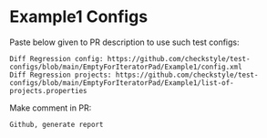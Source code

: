 # Example1 Configs
Paste below given to PR description to use such test configs:
```
Diff Regression config: https://github.com/checkstyle/test-configs/blob/main/EmptyForIteratorPad/Example1/config.xml
Diff Regression projects: https://github.com/checkstyle/test-configs/blob/main/EmptyForIteratorPad/Example1/list-of-projects.properties
```
Make comment in PR:
```
Github, generate report
```
